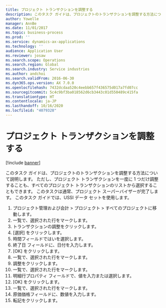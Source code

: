 ```yaml
---
title: プロジェクト トランザクションを調整する
description: このタスク ガイドは、プロジェクトのトランザクションを調整する方法について説明します。
author: Yowelle
manager: AnnBe
ms.date: 11/01/2017
ms.topic: business-process
ms.prod: ''
ms.service: dynamics-ax-applications
ms.technology: ''
audience: Application User
ms.reviewer: josaw
ms.search.scope: Operations
ms.search.region: Global
ms.search.industry: Service industries
ms.author: andchoi
ms.search.validFrom: 2016-06-30
ms.dyn365.ops.version: AX 7.0.0
ms.openlocfilehash: 7432dcdaa520c4eebb657f436575d017a7fd07cc
ms.sourcegitcommit: 5c4c9bf3ba018562d6cb3443c01d550489c415fa
ms.translationtype: HT
ms.contentlocale: ja-JP
ms.lasthandoff: 10/16/2020
ms.locfileid: "4079328"
---
```

# <a name="adjust-project-transactions"></a>プロジェクト トランザクションを調整する

[!include [banner](../../includes/banner.md)]

このタスク ガイドは、プロジェクトのトランザクションを調整する方法について説明します。 ただし、プロジェクト トランザクションを一度に 1 つだけ調整することも、すべてのプロジェクト トランザクションのリストから選択することもできます。 このタスクは通常、プロジェクト スーパーバイザーが完了します。 このタスク ガイドでは、USSI データ セットを使用します。

1. プロジェクト管理および会計 > プロジェクト > すべてのプロジェクトに移動します。 
2. 一覧で、選択された行をマークします。 
3. トランザクションの調整をクリックします。 
4. [選択] をクリックします。 
5. 時間フィールドではいを選択します。 
6. 終了日 フィールドに、日付を入力します。 
7. [OK] をクリックします。 
8. 一覧で、選択された行をマークします。 
9. 調整をクリックします。 
10. 一覧で、選択された行をマークします。 
11. 明細行プロパティ フィールドで、値を入力または選択します。 
12. [OK] をクリックします。 
13. 一覧で、選択された行をマークします。 
14. 原価価格フィールドに、数値を入力します。 
15. 転記をクリックします。 
